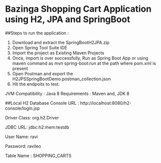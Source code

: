 # Bazinga Shopping Cart Application using H2, JPA and SpringBoot


##Steps to run the application :

1) Download and extract the SpringBootH2JPA.zip
2) Open Spring Tool Suite IDE
3) Import the project as Existing Maven Projects
4) Once, import is over successfully, Run as Spring Boot App or using maven command as mvn spring-boot:run at the path where pom.xml is present
5) Open Postman and export the H2JPSSpringBootDemo.postman_collection.json
6) Hit the endpoits to test. 

JVM Compatibility : Java 8
Requirements : Maven and, JDK 8


##Local H2 Database Console URL :
http://localhost:8080/h2-console/login.jsp

Driver Class: org.h2.Driver

JDBC URL: jdbc:h2:mem:testdb

User Name: ravi

Password: ravileo

Table Name : SHOPPING_CARTS 
